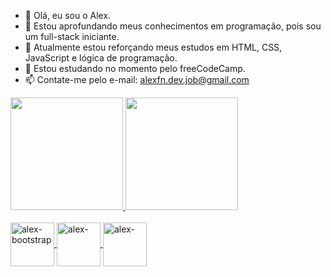- 👋 Olá, eu sou o Alex.
- 👀 Estou aprofundando meus conhecimentos em programação, pois sou um full-stack iniciante.
- 🌱 Atualmente estou reforçando meus estudos em HTML, CSS, JavaScript e lógica de programação.
- 💞️ Estou estudando no momento pelo freeCodeCamp.
- 📫 Contate-me pelo e-mail: alexfn.dev.job@gmail.com

<div>
  <a href="http://github.com/alexfn93">
  <img height="180em" src="https://github-readme-stats.vercel.app/api?username=alexfn93&show_icons=true&theme=dracula&include_all_commits=true&count_private=true"/>
  <img height="180em" src="https://github-readme-stats.vercel.app/api/top-langs/?username=alexfn93&layout=compact&langs_count=168&theme=dracula"/>
</div>
  
<div style="display: inline_block"><br>
  <img align="center" alt="alex-bootstrap" height="70" widht="80" src="https://cdn.jsdelivr.net/gh/devicons/devicon/icons/bootstrap/bootstrap-original-wordmark.svg"/>
  <img align="center" alt="alex-" height="70" widht="80" src="https://cdn.jsdelivr.net/gh/devicons/devicon/icons/csharp/csharp-original.svg"/>
  <img align="center" alt="alex-" height="70" widht="80" src=
  <img align="center" alt="alex-" height="70" widht="80" src=
  <img align="center" alt="alex-" height="70" widht="80" src=
  <img align="center" alt="alex-" height="70" widht="80" src=
  <img align="center" alt="alex-" height="70" widht="80" src=
  <img align="center" alt="alex-" height="70" widht="80" src=
  <img align="center" alt="alex-" height="70" widht="80" src=
  <img align="center" alt="alex-" height="70" widht="80" src=
  <img align="center" alt="alex-" height="70" widht="80" src=
  <img align="center" alt="alex-" height="70" widht="80" src=
  <img align="center" alt="alex-" height="70" widht="80" src=
  <img align="center" alt="alex-" height="70" widht="80" src=
  <img align="center" alt="alex-" height="70" widht="80" src=
    
    


